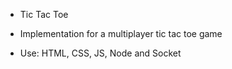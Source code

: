 * Tic Tac Toe

* Implementation for a multiplayer tic tac toe game
* Use: HTML, CSS, JS, Node and Socket
